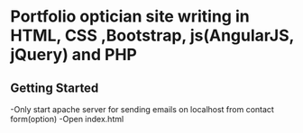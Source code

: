 # Portfolio optician site writing in HTML, CSS ,Bootstrap, js(AngularJS, jQuery) and PHP



## Getting Started

-Only start apache server for sending emails on localhost from contact form(option)
-Open index.html



